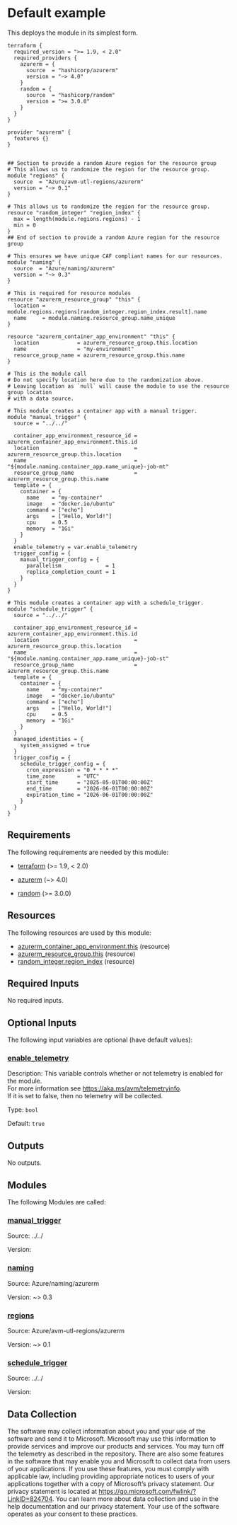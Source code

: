 <!-- BEGIN_TF_DOCS -->
# Default example

This deploys the module in its simplest form.

```hcl
terraform {
  required_version = ">= 1.9, < 2.0"
  required_providers {
    azurerm = {
      source  = "hashicorp/azurerm"
      version = "~> 4.0"
    }
    random = {
      source  = "hashicorp/random"
      version = ">= 3.0.0"
    }
  }
}

provider "azurerm" {
  features {}
}


## Section to provide a random Azure region for the resource group
# This allows us to randomize the region for the resource group.
module "regions" {
  source  = "Azure/avm-utl-regions/azurerm"
  version = "~> 0.1"
}

# This allows us to randomize the region for the resource group.
resource "random_integer" "region_index" {
  max = length(module.regions.regions) - 1
  min = 0
}
## End of section to provide a random Azure region for the resource group

# This ensures we have unique CAF compliant names for our resources.
module "naming" {
  source  = "Azure/naming/azurerm"
  version = "~> 0.3"
}

# This is required for resource modules
resource "azurerm_resource_group" "this" {
  location = module.regions.regions[random_integer.region_index.result].name
  name     = module.naming.resource_group.name_unique
}

resource "azurerm_container_app_environment" "this" {
  location            = azurerm_resource_group.this.location
  name                = "my-environment"
  resource_group_name = azurerm_resource_group.this.name
}

# This is the module call
# Do not specify location here due to the randomization above.
# Leaving location as `null` will cause the module to use the resource group location
# with a data source.

# This module creates a container app with a manual trigger.
module "manual_trigger" {
  source = "../../"

  container_app_environment_resource_id = azurerm_container_app_environment.this.id
  location                              = azurerm_resource_group.this.location
  name                                  = "${module.naming.container_app.name_unique}-job-mt"
  resource_group_name                   = azurerm_resource_group.this.name
  template = {
    container = {
      name    = "my-container"
      image   = "docker.io/ubuntu"
      command = ["echo"]
      args    = ["Hello, World!"]
      cpu     = 0.5
      memory  = "1Gi"
    }
  }
  enable_telemetry = var.enable_telemetry
  trigger_config = {
    manual_trigger_config = {
      parallelism              = 1
      replica_completion_count = 1
    }
  }
}

# This module creates a container app with a schedule_trigger.
module "schedule_trigger" {
  source = "../../"

  container_app_environment_resource_id = azurerm_container_app_environment.this.id
  location                              = azurerm_resource_group.this.location
  name                                  = "${module.naming.container_app.name_unique}-job-st"
  resource_group_name                   = azurerm_resource_group.this.name
  template = {
    container = {
      name    = "my-container"
      image   = "docker.io/ubuntu"
      command = ["echo"]
      args    = ["Hello, World!"]
      cpu     = 0.5
      memory  = "1Gi"
    }
  }
  managed_identities = {
    system_assigned = true
  }
  trigger_config = {
    schedule_trigger_config = {
      cron_expression = "0 * * * *"
      time_zone       = "UTC"
      start_time      = "2025-05-01T00:00:00Z"
      end_time        = "2026-06-01T00:00:00Z"
      expiration_time = "2026-06-01T00:00:00Z"
    }
  }
}
```

<!-- markdownlint-disable MD033 -->
## Requirements

The following requirements are needed by this module:

- <a name="requirement_terraform"></a> [terraform](#requirement\_terraform) (>= 1.9, < 2.0)

- <a name="requirement_azurerm"></a> [azurerm](#requirement\_azurerm) (~> 4.0)

- <a name="requirement_random"></a> [random](#requirement\_random) (>= 3.0.0)

## Resources

The following resources are used by this module:

- [azurerm_container_app_environment.this](https://registry.terraform.io/providers/hashicorp/azurerm/latest/docs/resources/container_app_environment) (resource)
- [azurerm_resource_group.this](https://registry.terraform.io/providers/hashicorp/azurerm/latest/docs/resources/resource_group) (resource)
- [random_integer.region_index](https://registry.terraform.io/providers/hashicorp/random/latest/docs/resources/integer) (resource)

<!-- markdownlint-disable MD013 -->
## Required Inputs

No required inputs.

## Optional Inputs

The following input variables are optional (have default values):

### <a name="input_enable_telemetry"></a> [enable\_telemetry](#input\_enable\_telemetry)

Description: This variable controls whether or not telemetry is enabled for the module.  
For more information see <https://aka.ms/avm/telemetryinfo>.  
If it is set to false, then no telemetry will be collected.

Type: `bool`

Default: `true`

## Outputs

No outputs.

## Modules

The following Modules are called:

### <a name="module_manual_trigger"></a> [manual\_trigger](#module\_manual\_trigger)

Source: ../../

Version:

### <a name="module_naming"></a> [naming](#module\_naming)

Source: Azure/naming/azurerm

Version: ~> 0.3

### <a name="module_regions"></a> [regions](#module\_regions)

Source: Azure/avm-utl-regions/azurerm

Version: ~> 0.1

### <a name="module_schedule_trigger"></a> [schedule\_trigger](#module\_schedule\_trigger)

Source: ../../

Version:

<!-- markdownlint-disable-next-line MD041 -->
## Data Collection

The software may collect information about you and your use of the software and send it to Microsoft. Microsoft may use this information to provide services and improve our products and services. You may turn off the telemetry as described in the repository. There are also some features in the software that may enable you and Microsoft to collect data from users of your applications. If you use these features, you must comply with applicable law, including providing appropriate notices to users of your applications together with a copy of Microsoft’s privacy statement. Our privacy statement is located at <https://go.microsoft.com/fwlink/?LinkID=824704>. You can learn more about data collection and use in the help documentation and our privacy statement. Your use of the software operates as your consent to these practices.
<!-- END_TF_DOCS -->